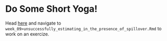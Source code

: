 # Do Some Short Yoga! 
Head [here](http://datahub.berkeley.edu/hub/user-redirect/git-pull?repo=https://github.com/d-alex-hughes/w241&branch=master&urlpath=rstudio) and navigate to `week_09>unsuccessfully_estimating_in_the_presence_of_spillover.Rmd` to work on an exercize.
